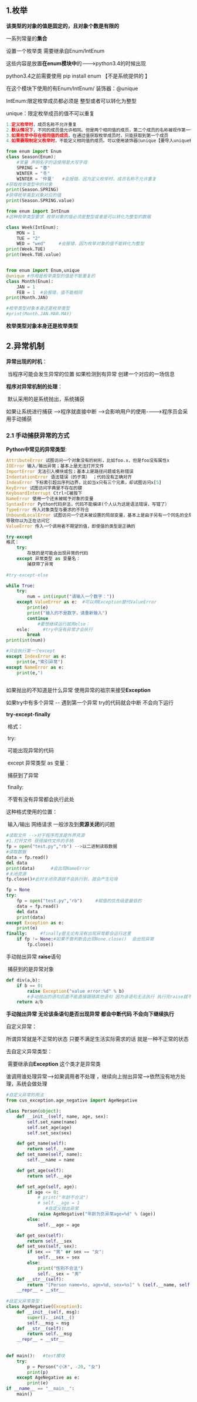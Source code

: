 ## 1.枚举

**该类型的对象的值是固定的，且对象个数是有限的**

一系列常量的**集合**

设置一个枚举类 需要继承自Enum/IntEnum

这些内容是放置**在enum模块中**的--->python3.4的时候出现

python3.4之前需要使用 pip install enum 【不是系统提供的 】

在这个模块下使用的有Enum/IntEnum/ 装饰器：@unique

IntEnum:限定枚举成员都必须是 整型或者可以转化为整型

unique：限定枚举成员的值不可以重复

```python
1.定义枚举时，成员名称不允许重复　　　
2.默认情况下，不同的成员值允许相同。但是两个相同值的成员，第二个成员的名称被视作第一个成员的别名　　
3.如果枚举中存在相同值的成员，在通过值获取枚举成员时，只能获取到第一个成员
4.如果要限制定义枚举时，不能定义相同值的成员。可以使用装饰器@unique【要导入unique模块】

from enum import Enum
class Season(Enum):
    #常量 声明名字的话使用是大写字母
    SPRING = "春"
    WINTER = "冬"
    WINTER = '仲夏' 	#会报错，因为定义枚举时，成员名称不允许重复
#获取枚举类型中的对象
print(Season.SPRING)
#获得枚举类型对象对应的值
print(Season.SPRING.value)

from enum import IntEnum
#这种枚举类型要求 枚举对象的值必须是整型或者是可以转化为整型的数据

class Week(IntEnum):
    MON = 1
    TUE = "2"
    WED = "wed" 	#会报错，因为枚举对象的值不能转化为整型
print(Week.TUE)
print(Week.TUE.value)


from enum import Enum,unique
@unique #作用是枚举类型的值是不能重复的
class Month(Enum):
    JAN = 1
    FEB = 1  #会报错，值不能相同
print(Month.JAN)

#枚举类型对象本身还是枚举类型
#print(Month.JAN.MAR.MAY)
```

**枚举类型对象本身还是枚举类型**



## 2.异常机制

**异常出现的时机**：

​	当程序可能会发生异常的位置 如果检测到有异常 创建一个对应的一场信息

**程序对异常机制的处理**：

​	默认采用的是系统抛出，系统捕获

如果让系统进行捕获 -->程序就直接中断 -->会影响用户的使用---->程序员会采用手动捕获

### 2.1 手动捕获异常的方式

**Python中常见的异常类型**:

```python
AttributeError 试图访问一个对象没有的树形，比如foo.x，但是foo没有属性x
IOError 输入/输出异常；基本上是无法打开文件
ImportError 无法引入模块或包；基本上是路径问题或名称错误
IndentationError 语法错误（的子类） ；代码没有正确对齐
IndexError 下标索引超出序列边界，比如当x只有三个元素，却试图访问x[5]
KeyError 试图访问字典里不存在的键
KeyboardInterrupt Ctrl+C被按下
NameError 使用一个还未被赋予对象的变量
SyntaxError Python代码非法，代码不能编译(个人认为这是语法错误，写错了）
TypeError 传入对象类型与要求的不符合
UnboundLocalError 试图访问一个还未被设置的局部变量，基本上是由于另有一个同名的全局变量，
导致你以为正在访问它
ValueError 传入一个调用者不期望的值，即使值的类型是正确的
```



```python
try-except 
格式：
	try:
		存放的是可能会出现异常的代码
	except 异常类型 as 变量名：
		捕获带了异常
        
#try-except-else

while True:
	try:
		num = int(input("请输入一个数字："))
	except ValueError as e:  #可以用Exception替代ValueError
		print(e)
		print("输入的不是数字，请重新输入")
		continue
			#要想继续运行就用else：
    esle:     #try中没有异常才会执行
		break
print(int(num))

#只会执行第一个except
except IndexError as e:
	print(e,"索引异常")
except NameError as e:
	print(e,")
	

```

如果抛出的不知道是什么异常 使用异常的祖宗来接受**Exception**

如果try中有多个异常 -- 遇到第一个异常 try的代码就会中断 不会向下运行

**try-except-finally**

​	格式：

​		try:

​			可能出现异常的代码

​		except 异常类型 as 变量：

​			捕获到了异常

​		finally:

​			不管有没有异常都会执行此处

这种格式使用的位置：

​	输入/输出 网络请求 一般涉及到**资源关闭**的问题 

```python
#读取文件 -->对于程序而言是外界资源
#1.打开文件 获得操作文件的手柄
fp = open("test.py","rb") -->以二进制读取数据
#读取数据
data = fp.read()
del data
print(data)      #会出现NameError
#关闭资源
fp.close()#此时关闭资源就不会执行到，就会产生垃圾

fp = None
try:
	fp = open("test.py","rb")     #赋值的优先级是最低的
	data = fp.read()
	del data
	print(data)
except Exception as e:
	print(e)
finally:     #finally是无论有没有出现异常都会运行这里
	if fp != None:#如果不做判断会出现None.close()  会出现异常
		fp.close()
```

手动抛出异常 **raise**语句

​	捕获到的是异常对象	

```python
def div(a,b):
	if b == 0:
		raise Exception("value error:%d" % b)
		#手动抛出的语句后面不能直接跟随其他语句 因为该语句无法执行 执行完raise就不会向下执行了
	return a/b
```

**手动抛出异常 无论该条语句是否出现异常 都会中断代码  不会向下继续执行**

自定义异常：

所谓异常就是不正常的状态 只要不满足生活实际需求的话 就是一种不正常的状态

去自定义异常类型：

​	需要继承自**Exception** 这个类才是异常类

谁调用谁处理异常-->如果调用者不处理 ，继续向上抛出异常-->依然没有地方处理，系统会做处理

```python 
#自定义异常的用法
from cus_exception.age_negative import AgeNegative

class Person(object):
    def __init__(self, name, age, sex):
        self.set_name(name)
        self.set_age(age)
        self.set_sex(sex)

    def get_name(self):
        return self.__name
    def set_name(self, name):
        self.__name = name

    def get_age(self):
        return self.__age

    def set_age(self, age):
        if age <= 0:
            # print("年龄不合法")
            # self.__age = 1
               #自定义抛出异常
            raise AgeNegative("年龄为负异常age=%d" % (age))
        else:
            self.__age = age

    def get_sex(self):
        return self.__sex
    def set_sex(self, sex):
        if sex == "男" or sex == "女":
            self.__sex = sex
        else:
            print("性别不合法")
            self.__sex = "男"
    def __str__(self):
        return "[Person name=%s, age=%d, sex=%s]" % (self.__name, self.__age, self.__sex)
    __repr__ = __str__
 
#自定义异常类型：
class AgeNegative(Exception):
    def __init__(self, msg):
        super().__init__()
        self.__msg = msg
    def __str__(self):
        return self.__msg
    __repr__ = __str__
    
    
def main():   #test模块
    try:
        p = Person("小沐", -20, "女")
        print(p)
    except AgeNegative as e:
        print(e)
if __name__ == "__main__":
    main()
```

